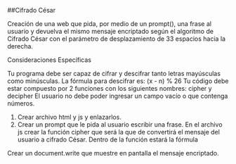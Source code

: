 
##Cifrado César

Creación de una web que pida, por medio de un prompt(), una frase al usuario y devuelva el mismo mensaje encriptado según el algoritmo de Cifrado César con el parámetro de desplazamiento de 33 espacios hacia la derecha.

Consideraciones Específicas

Tu programa debe ser capaz de cifrar y descifrar tanto letras mayúsculas como minúsculas. La fórmula para descifrar es: (x - n) % 26
Tu código debe estar compuesto por 2 funciones con los siguientes nombres: cipher y decipher
El usuario no debe poder ingresar un campo vacío o que contenga números.

1. Crear archivo html y js y enlazarlos.
2. Crear un prompt que le pida al usuario escribir una frase.
En el archivo js crear la función cipher que será la que de convertirá el mensaje del usuario a cifrado César.
Dentro de la función estará la fórmula

Crear un document.write que muestre en pantalla el mensaje encriptado.
